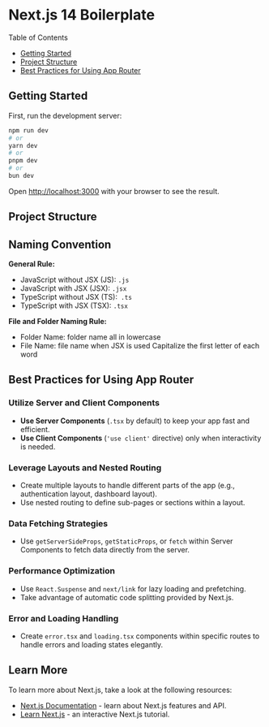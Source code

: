 # Next.js 14 Boilerplate

Table of Contents

-   [Getting Started](#getting-started)
-   [Project Structure](#project-structure)
-   [Best Practices for Using App Router](#best-practices-for-using-app-router)

## Getting Started

First, run the development server:

```bash
npm run dev
# or
yarn dev
# or
pnpm dev
# or
bun dev
```

Open [http://localhost:3000](http://localhost:3000) with your browser to see the result.

## Project Structure

## Naming Convention

**General Rule:**

-   JavaScript without JSX (JS): `.js`
-   JavaScript with JSX (JSX): `.jsx`
-   TypeScript without JSX (TS):` .ts`
-   TypeScript with JSX (TSX): `.tsx`

**File and Folder Naming Rule:**

-   Folder Name: folder name all in lowercase
-   File Name: file name when JSX is used Capitalize the first letter of each word

## Best Practices for Using App Router

### Utilize Server and Client Components

-   **Use Server Components** (`.tsx` by default) to keep your app fast and efficient.
-   **Use Client Components** (`'use client'` directive) only when interactivity is needed.

### Leverage Layouts and Nested Routing

-   Create multiple layouts to handle different parts of the app (e.g., authentication layout, dashboard layout).
-   Use nested routing to define sub-pages or sections within a layout.

### Data Fetching Strategies

-   Use `getServerSideProps`, `getStaticProps`, or `fetch` within Server Components to fetch data directly from the server.

### Performance Optimization

-   Use `React.Suspense` and `next/link` for lazy loading and prefetching.
-   Take advantage of automatic code splitting provided by Next.js.

### Error and Loading Handling

-   Create `error.tsx` and `loading.tsx` components within specific routes to handle errors and loading states elegantly.

## Learn More

To learn more about Next.js, take a look at the following resources:

-   [Next.js Documentation](https://nextjs.org/docs) - learn about Next.js features and API.
-   [Learn Next.js](https://nextjs.org/learn) - an interactive Next.js tutorial.
